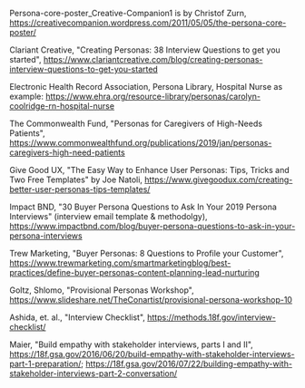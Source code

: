 Persona-core-poster_Creative-Companion1 is by Christof Zurn, https://creativecompanion.wordpress.com/2011/05/05/the-persona-core-poster/

Clariant Creative, "Creating Personas: 38 Interview Questions to get you started", https://www.clariantcreative.com/blog/creating-personas-interview-questions-to-get-you-started

Electronic Health Record Association, Persona Library, Hospital Nurse as example: https://www.ehra.org/resource-library/personas/carolyn-coolridge-rn-hospital-nurse

The Commonwealth Fund, "Personas for Caregivers of High-Needs Patients", https://www.commonwealthfund.org/publications/2019/jan/personas-caregivers-high-need-patients

Give Good UX, "The Easy Way to Enhance User Personas: Tips, Tricks and Two Free Templates" by Joe Natoli, https://www.givegoodux.com/creating-better-user-personas-tips-templates/

Impact BND, "30 Buyer Persona Questions to Ask In Your 2019 Persona Interviews" (interview email template & methodolgy), https://www.impactbnd.com/blog/buyer-persona-questions-to-ask-in-your-persona-interviews

Trew Marketing, "Buyer Personas: 8 Questions to Profile your Customer", https://www.trewmarketing.com/smartmarketingblog/best-practices/define-buyer-personas-content-planning-lead-nurturing

Goltz, Shlomo, "Provisional Personas Workshop", https://www.slideshare.net/TheConartist/provisional-persona-workshop-10

Ashida, et. al., "Interview Checklist", https://methods.18f.gov/interview-checklist/

Maier, "Build empathy with stakeholder interviews, parts I and II", https://18f.gsa.gov/2016/06/20/build-empathy-with-stakeholder-interviews-part-1-preparation/; https://18f.gsa.gov/2016/07/22/building-empathy-with-stakeholder-interviews-part-2-conversation/
